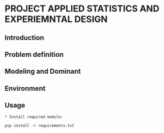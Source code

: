# PROJECT APPLIED STATISTICS AND EXPERIEMNTAL DESIGN

## Introduction

## Problem definition

## Modeling and Dominant

## Environment

## Usage
	* Install required module:
```
pip install -r requirements.txt
```
